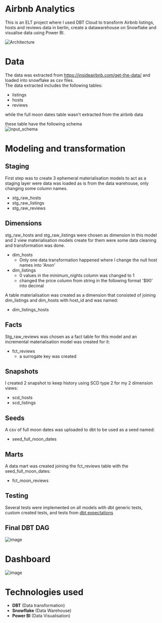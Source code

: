 # Airbnb Analytics
This is an ELT project where I used DBT Cloud to transform Airbnb listings, hosts and reviews data in berlin, create a datawarehouse on Snowflake and visualise data using Power BI.

![Architecture](https://github.com/AliMamdouhSalem/SnowFlakeDBT/assets/74428524/51aa7561-45d7-4a0d-aa7a-9cccdbd148e4)


# Data
The data was extracted from https://insideairbnb.com/get-the-data/ and loaded into snowflake as csv files. \
The data extracted includes the following tables:
- listings
- hosts
- reviews
  
while the full moon dates table wasn't extracted from the airbnb data

these table have the following schema\
![input_schema](https://github.com/AliMamdouhSalem/SnowFlakeDBT/assets/74428524/ba19b5a4-7730-4aa9-937e-28087bd43bef)

# Modeling and transformation

## Staging
First step was to create 3 ephemeral materialisation models to act as a staging layer were data was loaded as is from the data warehouse, only changing some column names.
- stg_raw_hosts
- stg_raw_listings
- stg_raw_reviews

## Dimensions
stg_raw_hosts and stg_raw_listings were chosen as dimension in this model and 2 view materialisation models create for them were some data cleaning and transformation was done.
- dim_hosts
  - Only one data transformation happened where I change the null host names into 'Anon'
- dim_listings
  - 0 values in the minimum_nights column was changed to 1
  - changed the price column from string in the following format '$90' into decimal

A table materialisation was created as a dimension that consisted of joining dim_listings and dim_hosts with host_id and was named:
-  dim_listings_hosts

## Facts
Stg_raw_reviews was chosen as a fact table for this model and an incremental materialisation model was created for it:
- fct_reviews
  - a surrogate key was created

## Snapshots
I created 2 snapshot to keep history using SCD type 2 for my 2 dimension views:
-  scd_hosts
-  scd_listings

## Seeds
A csv of full moon dates was uploaded to dbt to be used as a seed named:
- seed_full_moon_dates

## Marts
A data mart was created joining the fct_reviews table with the seed_full_moon_dates:
- fct_moon_reviews

## Testing
Several tests were implemented on all models with dbt generic tests, custom created tests, and tests from [dbt expectations](https://github.com/calogica/dbt-expectations)

## Final DBT DAG
![image](https://github.com/AliMamdouhSalem/SnowFlakeDBT/assets/74428524/f82bd547-b385-44e4-af88-7a5cd3e80722)


#  Dashboard
![image](https://github.com/AliMamdouhSalem/SnowFlakeDBT/assets/74428524/57753829-d10c-4971-8b24-1b74410916ab)


# Technologies used
- **DBT** (Data transformation)
- **Snowflake** (Data Warehouse)
- **Power BI** (Data Visualisation)
